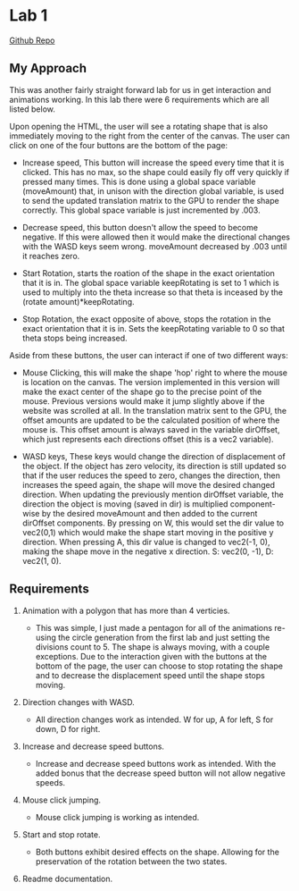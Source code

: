 # Lab 1

[Github Repo](https://github.com/dturk0610/EE465)

## My Approach

This was another fairly straight forward lab for us in get interaction and animations working. In this lab there were 6 requirements which are all listed below.

Upon opening the HTML, the user will see a rotating shape that is also immediately moving to the right from the center of the canvas. The user can click on one of the four buttons are the bottom of the page:

- Increase speed, This button will increase the speed every time that it is clicked. This has no max, so the shape could easily fly off very quickly if pressed many times. This is done using a global space variable (moveAmount) that, in unison with the direction global variable, is used to send the updated translation matrix to the GPU to render the shape correctly. This global space variable is just incremented by .003.

- Decrease speed, this button doesn't allow the speed to become negative. If this were allowed then it would make the directional changes with the WASD keys seem wrong. moveAmount decreased by .003 until it reaches zero.

- Start Rotation, starts the roation of the shape in the exact orientation that it is in. The global space variable keepRotating is set to 1 which is used to multiply into the theta increase so that theta is inceased by the (rotate amount)*keepRotating.

- Stop Rotation, the exact opposite of above, stops the rotation in the exact orientation that it is in. Sets the keepRotating variable to 0 so that theta stops being increased.

Aside from these buttons, the user can interact if one of two different ways:

- Mouse Clicking, this will make the shape 'hop' right to where the mouse is location on the canvas. The version implemented in this version will make the exact center of the shape go to the precise point of the mouse. Previous versions would make it jump slightly above if the website was scrolled at all. In the translation matrix sent to the GPU, the offset amounts are updated to be the calculated position of where the mouse is. This offset amount is always saved in the variable dirOffset, which just represents each directions offset (this is a vec2 variable).

- WASD keys, These keys would change the direction of displacement of the object. If the object has zero velocity, its direction is still updated so that if the user reduces the speed to zero, changes the direction, then increases the speed again, the shape will move the desired changed direction. When updating the previously mention dirOffset variable, the direction the object is moving (saved in dir) is multiplied component-wise by the desired moveAmount and then added to the current dirOffset components. By pressing on W, this would set the dir value to vec2(0,1) which would make the shape start moving in the positive y direction. When pressing A, this dir value is changed to vec2(-1, 0), making the shape move in the negative x direction. S: vec2(0, -1), D: vec2(1, 0).

## Requirements

1. Animation with a polygon that has more than 4 verticies.

    - This was simple, I just made a pentagon for all of the animations re-using the circle generation from the first lab and just setting the divisions count to 5. The shape is always moving, with a couple exceptions. Due to the interaction given with the buttons at the bottom of the page, the user can choose to stop rotating the shape and to decrease the displacement speed until the shape stops moving.

2. Direction changes with WASD.

    - All direction changes work as intended. W for up, A for left, S for down, D for right.

3. Increase and decrease speed buttons.

    - Increase and decrease speed buttons work as intended. With the added bonus that the decrease speed button will not allow negative speeds.

4. Mouse click jumping.

    - Mouse click jumping is working as intended.

5. Start and stop rotate.

    - Both buttons exhibit desired effects on the shape. Allowing for the preservation of the rotation between the two states.

6. Readme documentation.
